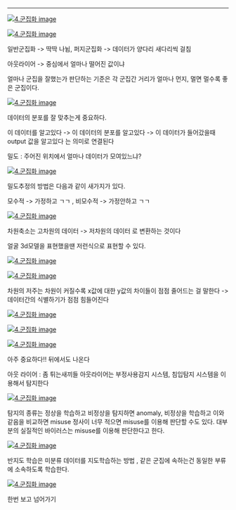 ---

[![4.군집화 image](https://slid-capture.s3.ap-northeast-2.amazonaws.com/public/capture_images/aadf7ff43a604fae9de5b4e6e70eff4b/dd355cac-c8f4-4a89-9d1b-eef49e60125d.png)](https://slid.cc/vdocs/aadf7ff43a604fae9de5b4e6e70eff4b?v=7cc6bcae54be4ee3aa1b5f3c9754f821&start=223.532685)

[![4.군집화 image](https://slid-capture.s3.ap-northeast-2.amazonaws.com/public/capture_images/aadf7ff43a604fae9de5b4e6e70eff4b/c57fe209-de19-40bb-a667-36ab32afdcda.png)](https://slid.cc/vdocs/aadf7ff43a604fae9de5b4e6e70eff4b?v=7cc6bcae54be4ee3aa1b5f3c9754f821&start=336.295732)

일반군집화 -> 딱딱 나뉨, 퍼지군집화 -> 데이터가 양다리 새다리씩 걸침

아웃라이어 -> 중심에서 얼마나 떨어진 값이냐

얼마나 군집을 잘했는가 판단하는 기준은 각 군집간 거리가 얼마나 먼지, 멀면 멀수록 좋은 군집이다.

[![4.군집화 image](https://slid-capture.s3.ap-northeast-2.amazonaws.com/public/capture_images/aadf7ff43a604fae9de5b4e6e70eff4b/b80f3c32-9d30-4fe0-9fa1-444681a42bec.png)](https://slid.cc/vdocs/aadf7ff43a604fae9de5b4e6e70eff4b?v=7cc6bcae54be4ee3aa1b5f3c9754f821&start=480.49047)

데이터의 분포를 잘 맞추는게 중요하다.

이 데이터를 알고있다 -> 이 데이터의 분포를 알고있다 -> 이 데이터가 들어갔을때 output 값을 알고있다 는 의미로 연결된다

밀도 : 주어진 위치에서 얼마나 데이터가 모여있느냐?

[![4.군집화 image](https://slid-capture.s3.ap-northeast-2.amazonaws.com/public/capture_images/aadf7ff43a604fae9de5b4e6e70eff4b/c8f462be-1e91-4441-91ee-552f76928642.png)](https://slid.cc/vdocs/aadf7ff43a604fae9de5b4e6e70eff4b?v=7cc6bcae54be4ee3aa1b5f3c9754f821&start=893.336745)

밀도추정의 방법은 다음과 같이 새가지가 있다.

모수적 -> 가정하고 ㄱㄱ , 비모수적 -> 가정안하고 ㄱㄱ

[![4.군집화 image](https://slid-capture.s3.ap-northeast-2.amazonaws.com/public/capture_images/aadf7ff43a604fae9de5b4e6e70eff4b/e9e9ecaf-6079-4dc5-821e-b9ef9bca6f60.png)](https://slid.cc/vdocs/aadf7ff43a604fae9de5b4e6e70eff4b?v=7cc6bcae54be4ee3aa1b5f3c9754f821&start=1062.616705)

차원축소는 고차원의 데이터 -> 저차원의 데이터 로 변환하는 것이다

얼굴 3d모델을 표현했을땐 저런식으로 표현할 수 있다.

[![4.군집화 image](https://slid-capture.s3.ap-northeast-2.amazonaws.com/public/capture_images/aadf7ff43a604fae9de5b4e6e70eff4b/f8886c0d-e14b-4842-a1bd-50724a49646c.png)](https://slid.cc/vdocs/aadf7ff43a604fae9de5b4e6e70eff4b?v=7cc6bcae54be4ee3aa1b5f3c9754f821&start=1272.737685)

[![4.군집화 image](https://slid-capture.s3.ap-northeast-2.amazonaws.com/public/capture_images/aadf7ff43a604fae9de5b4e6e70eff4b/1bfcab84-5f37-4730-8fca-fd2a5a7f2d88.png)](https://slid.cc/vdocs/aadf7ff43a604fae9de5b4e6e70eff4b?v=162140689ab3400392c209761e1d0402&start=42.015241)

차원의 저주는 차원이 커질수록 x값에 대한 y값의 차이들이 점점 줄어드는 걸 말한다 -> 데이터간의 식별하기가 점점 힘들어진다

[![4.군집화 image](https://slid-capture.s3.ap-northeast-2.amazonaws.com/public/capture_images/aadf7ff43a604fae9de5b4e6e70eff4b/1c68be5b-ec64-46de-975a-e4c551c9e375.png)](https://slid.cc/vdocs/aadf7ff43a604fae9de5b4e6e70eff4b?v=162140689ab3400392c209761e1d0402&start=303.803904)

[![4.군집화 image](https://slid-capture.s3.ap-northeast-2.amazonaws.com/public/capture_images/aadf7ff43a604fae9de5b4e6e70eff4b/02866fca-3bfb-4a41-a0ea-e145a9e77241.png)](https://slid.cc/vdocs/aadf7ff43a604fae9de5b4e6e70eff4b?v=162140689ab3400392c209761e1d0402&start=518.238808)

[![4.군집화 image](https://slid-capture.s3.ap-northeast-2.amazonaws.com/public/capture_images/aadf7ff43a604fae9de5b4e6e70eff4b/0b088172-90d1-42df-a7e8-9b9f2cd0fb39.png)](https://slid.cc/vdocs/aadf7ff43a604fae9de5b4e6e70eff4b?v=162140689ab3400392c209761e1d0402&start=727.354308)

아주 중요하다!! 뒤에서도 나온다

아웃 라이어 : 좀 튀는새끼들 아웃라이어는 부정사용감지 시스템, 침입탐지 시스템을 이용해서 탐지한다

[![4.군집화 image](https://slid-capture.s3.ap-northeast-2.amazonaws.com/public/capture_images/aadf7ff43a604fae9de5b4e6e70eff4b/ec2e6cea-ac5b-44ea-8bd3-a884d0ceb3f8.png)](https://slid.cc/vdocs/aadf7ff43a604fae9de5b4e6e70eff4b?v=162140689ab3400392c209761e1d0402&start=935.907283)

탐지의 종류는 정상을 학습하고 비정상을 탐지하면 anomaly, 비정상을 학습하고 이와 같음을 비교하면 misuse 정사이 너무 적으면 misuse를 이용해 판단할 수도 있다. 대부분의 실질적인 바이러스는 misuse를 이용해 판단한다고 한다.

[![4.군집화 image](https://slid-capture.s3.ap-northeast-2.amazonaws.com/public/capture_images/aadf7ff43a604fae9de5b4e6e70eff4b/82d7b8b9-731d-40e9-aa51-761a9def6a90.png)](https://slid.cc/vdocs/aadf7ff43a604fae9de5b4e6e70eff4b?v=162140689ab3400392c209761e1d0402&start=1228.632276)

반지도 학습은 미분류 데이터를 지도학습하는 방법 , 같은 군집에 속하는건 동일한 부류에 소속하도록 학습한다.

[![4.군집화 image](https://slid-capture.s3.ap-northeast-2.amazonaws.com/public/capture_images/aadf7ff43a604fae9de5b4e6e70eff4b/106f9f44-0a5b-4b32-a224-e312121129fb.png)](https://slid.cc/vdocs/aadf7ff43a604fae9de5b4e6e70eff4b?v=162140689ab3400392c209761e1d0402&start=1282.872437)

한번 보고 넘어가기
